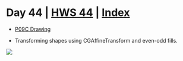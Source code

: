 # Day 44 | [HWS 44](https://www.hackingwithswift.com/100/swiftui/44) | [Index](https://github.com/JulesMoorhouse/100DaysOfSwiftUI/blob/main/README.md)

- [P09C Drawing](https://github.com/JulesMoorhouse/100DaysOfSwiftUI/blob/main/P09C%20Drawing/P09C%20Drawing/ContentView.swift) 

- Transforming shapes using CGAffineTransform and even-odd fills.

<img src="../Images/day44c.gif">
